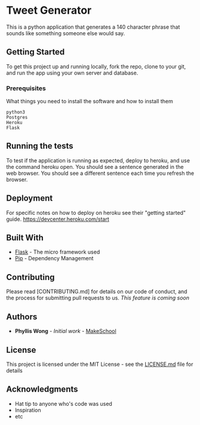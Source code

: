 # Tweet Generator

This is a python application that generates a 140 character phrase that sounds like something someone else would say.

## Getting Started

To get this project up and running locally, fork the repo, clone to your git, and run the app using your own server and database.

### Prerequisites

What things you need to install the software and how to install them

```
python3
Postgres
Heroku
Flask
```

## Running the tests

To test if the application is running as expected, deploy to heroku, and use the command heroku open. You should see a sentence generated in the web browser. You should see a different sentence each time you refresh the browser.


## Deployment

For specific notes on how to deploy on heroku see their "getting started" guide.
https://devcenter.heroku.com/start

## Built With

* [Flask](http://flask.pocoo.org/) - The micro framework used
* [Pip](https://devcenter.heroku.com/articles/getting-started-with-python#declare-app-dependencies) - Dependency Management


## Contributing

Please read [CONTRIBUTING.md] for details on our code of conduct, and the process for submitting pull requests to us.
*This feature is coming soon*

## Authors

* **Phyllis Wong** - *Initial work* - [MakeSchool](https://github.com/PhyllisWong/Tweet-Generator)

## License

This project is licensed under the MIT License - see the [LICENSE.md](LICENSE.md) file for details

## Acknowledgments

* Hat tip to anyone who's code was used
* Inspiration
* etc
